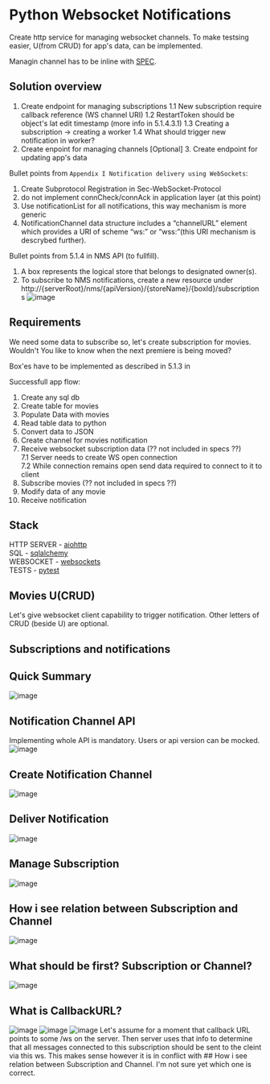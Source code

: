 # Python Websocket Notifications 
Create http service for managing websocket channels.
To make testsing easier, U(from CRUD) for app's data, can be implemented.

Managin channel has to be inline with [SPEC](https://github.com/KubaTaba1uga/python_websocket_notifications/blob/main/OMA-TS-REST_NetAPI_NotificationChannel-V1_0-20200319-C.pdf).  

##  Solution overview
1. Create endpoint for managing subscriptions
   1.1 New subscription require callback reference (WS channel URI)
   1.2 RestartToken should be object's lat edit timestamp (more info in 5.1.4.3.1)
   1.3 Creating a subscription -> creating a worker
   1.4 What should trigger new notification in worker?
3. Create enpoint for managing channels
[Optional] 3. Create endpoint for updating app's data


Bullet points from `Appendix I Notification delivery using WebSockets`:
1. Create Subprotocol Registration in Sec-WebSocket-Protocol
2. do not implement connCheck/connAck in application layer (at this point)
3. Use notificationList for all notifications, this way mechanism is more generic
4. NotificationChannel data structure includes a “channelURL” element which provides a URI of scheme “ws:” or “wss:”(this URI mechanism is descrybed further).

Bullet points from 5.1.4 in NMS API (to fullfill).
1. A box represents the logical store that belongs to designated owner(s).
2. To subscribe to NMS notifications, create a new resource under http://{serverRoot}/nms/{apiVersion}/{storeName}/{boxId}/subscriptions
![image](https://github.com/KubaTaba1uga/python_websocket_notifications/assets/73971628/36737ef5-28b8-494e-8b1e-b0c56db82021)

## Requirements
We need some data to subscribe so, let's create subscription for movies. Wouldn't You like to know when the next premiere is being moved? 

Box'es have to be implemented as described in 5.1.3 in

Successfull app flow:
1. Create any sql db 
2. Create table for movies
3. Populate Data with movies
4. Read table data to python
5. Convert data to JSON
6. Create channel for movies notification
7. Receive websocket subscription data (?? not included in specs ??)<br>
 7.1 Server needs to create WS open connection <br>
 7.2 While connection remains open send data required to connect to it to client <br>
9. Subscribe movies (?? not included in specs ??)
10. Modify data of any movie 
11. Receive notification


## Stack
HTTP SERVER - [aiohttp](https://docs.aiohttp.org/en/stable/index.html) <br>
SQL - [sqlalchemy](https://www.sqlalchemy.org/) <br>
WEBSOCKET - [websockets](https://websockets.readthedocs.io/en/stable/index.html) <br>
TESTS - [pytest](https://docs.pytest.org/en/7.4.x/) <br> 

## Movies U(CRUD)
Let's give websocket client capability to trigger notification.
Other letters of CRUD (beside U) are optional.

## Subscriptions and notifications


## Quick Summary
![image](https://github.com/KubaTaba1uga/python_websocket_notifications/assets/73971628/3e31b2e5-fe51-475e-a61c-77f62d800de7)

## Notification Channel API 
Implementing whole API is mandatory. Users or api version can be mocked.
![image](https://github.com/KubaTaba1uga/python_websocket_notifications/assets/73971628/9688771e-ee31-46cd-930b-bc2a59eddf18)


## Create Notification Channel
![image](https://github.com/KubaTaba1uga/python_websocket_notifications/assets/73971628/078a1421-27e3-4720-800e-a0f937c975d6)

## Deliver Notification
![image](https://github.com/KubaTaba1uga/python_websocket_notifications/assets/73971628/44b5ed83-3b08-4b8c-ab75-85fc733e4dcb)

## Manage Subscription
![image](https://github.com/KubaTaba1uga/python_websocket_notifications/assets/73971628/9851ebc8-db0f-4643-b774-b242ebc75404)

## How i see relation between Subscription and Channel 
![image](https://github.com/KubaTaba1uga/python_websocket_notifications/assets/73971628/fcc6f413-4b18-45e5-b797-e00c5f59876a)

## What should be first? Subscription or Channel?
![image](https://github.com/KubaTaba1uga/python_websocket_notifications/assets/73971628/14ce62fe-ef94-47a6-9956-d92140dfa05c)

## What is CallbackURL?
![image](https://github.com/KubaTaba1uga/python_websocket_notifications/assets/73971628/f9394868-5cb1-40bc-9821-e1a403f063e8)
![image](https://github.com/KubaTaba1uga/python_websocket_notifications/assets/73971628/258a244c-8ffa-458b-b315-ff50bebb6326)
![image](https://github.com/KubaTaba1uga/python_websocket_notifications/assets/73971628/7f5888bd-f2d7-4642-bd1b-8931906ad324)
Let's assume for a moment that callback URL points to some <channel>/ws on the server. Then server uses that info to determine that all messages connected to this subscription should be sent to the cleint via this ws.
This makes sense however it is in conflict with ## How i see relation between Subscription and Channel. I'm not sure yet which one is correct.


